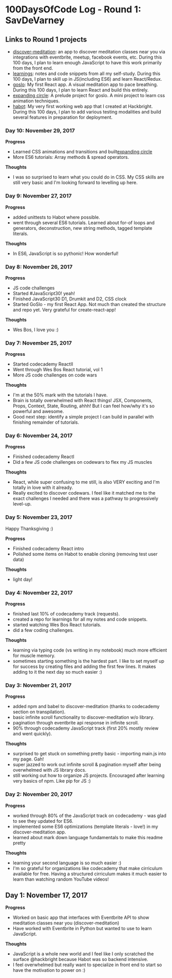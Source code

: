 # 100DaysOfCode Log - Round 1: SavDeVarney

## Links to Round 1 projects
- [discover-meditation](https://github.com/savdevarney/discover-meditation): an app to discover meditation classes near you via integrations with eventbrite, meetup, facebook events, etc. During this 100 days, I plan to learn enough JavaScript to have this work primarily from the front end. 
- [learnings](https://github.com/savdevarney/learnings): notes and code snippets from all my self-study.  During this 100 days, I plan to skill up in JS(including ES6) and learn React/Redux. 
- [goslo](https://github.com/savdevarney/goslo): My first React app. A visual meditation app to pace breathing. During this 100 days, I plan to learn React and build this entirely. 
- [expanding circle](https://codepen.io/savdevarney/pen/bYQeOY): A prelude project for goslo.  A mini project to learn css animation techniques. 
- [habot](https://github.com/savdevarney/habot): My very first working web app that I created at Hackbright.  During this 100 days, I plan to add various testing modalities and build several features in preparation for deployment. 

### Day 10: November 29, 2017

**Progress**
- Learned CSS animations and transitions and built[expanding circle](https://codepen.io/savdevarney/pen/bYQeOY)
- More ES6 tutorials: Array methods & spread operators.


**Thoughts**
- I was so surprised to learn what you could do in CSS.  My CSS skills are still very basic and I'm looking forward to levelling up here.  

### Day 9: November 27, 2017

**Progress**
- added unittests to Habot where possible. 
- went through several ES6 tutorials.  Learned about for-of loops and generators, deconstruction, new string methods, tagged template literals.

**Thoughts**
- In ES6, JavaScript is so pythonic! How wonderful! 

### Day 8: November 26, 2017

**Progress**
- JS code challenges
- Started #JavaScript30! yeah! 
- Finished JavaScript30 D1, Drumkit and D2, CSS clock
- Started GoSlo - my first React App.  Not much than created the structure and repo yet.  Very grateful for create-react-app!

**Thoughts**
- Wes Bos, I love you :)


### Day 7: November 25, 2017

**Progress**
- Started codecademy ReactII
- Went through Wes Bos React tutorial, vol 1
- More JS code challenges on code wars

**Thoughts**
-  I'm at the 50% mark with the tutorials I have. 
-  Brain is totally overwhelmed with React things! JSX, Components, Props, Context, State, Routing, ahhh! But I can feel how/why it's so powerful and awesome.
-  Good next step:  identify a simple project I can build in parallel with finishing remainder of tutorials. 


### Day 6: November 24, 2017

**Progress**
- Finished codecademy ReactI
- Did a few JS code challenges on codewars to flex my JS muscles

**Thoughts**
- React, while super confusing to me still, is also VERY exciting and I'm totally in love with it already. 
- Really excited to discover codewars.  I feel like it matched me to the exact challenges I needed and there was a pathway to progressively level-up. 


### Day 5: November 23, 2017

Happy Thanksgiving :) 

**Progress**
- Finished codecademy React intro
- Polished some items on Habot to enable cloning (removing test user data)

**Thoughts**
- light day!


### Day 4: November 22, 2017

**Progress**
- finished last 10% of codecademy track (requests).
- created a repo for learnings for all my notes and code snippets.
- started watching Wes Bos React tutorials. 
- did a few coding challenges.

**Thoughts**
- learning via typing code (vs writing in my notebook) much more efficient for muscle memory.
- sometimes starting something is the hardest part.  I like to set myself up for success by creating files and adding the first few lines.  It makes adding to it the next day so much easier :) 

### Day 3: November 21, 2017

**Progress**
- added npm and babel to discover-meditation (thanks to codecademy section on transpilation).
- basic infinite scroll functionality to discover-meditation w/o library.
- pagination through eventbrite api response in infinite scroll.
- 90% through codecademy JavaScript track (first 20% mostly review and went quickly).

**Thoughts**
- surprised to get stuck on something pretty basic - importing main.js into my page. Gah!
- super jazzed to work out infinite scroll & pagination myself after being overwhelmed with JS library docs.
- still working out how to organize JS projects.  Encouraged after learning very basics of npm.  Like pip for JS :) 


### Day 2: November 20, 2017

**Progress**
- worked through 80% of the JavaScript track on codecademy - was glad to see they updated for ES6. 
- implemented some ES6 optimizations (template literals - love!) in my discover-meditation app.
- learned about mark down language fundamentals to make this readme pretty

**Thoughts**
- learning your second language is so much easier :) 
- I'm so grateful for organizations like codecademy that make cirriculum available for free.  Having a structured cirriculum makes it much easier to learn than watching random YouTube videos!  


## Day 1: November 17, 2017

**Progress**
- Worked on basic app that interfaces with Eventbrite API to show meditation classes near you (discover-meditation)
- Have worked with Eventbrite in Python but wanted to use to learn JavaScript.

**Thoughts**
- JavaScript is a whole new world and I feel like I only scratched the surface @hackbright because Habot was so backend intensive. 
- I feel overwhelmed but really want to specialize in front end to start so have the motivation to power on :) 

